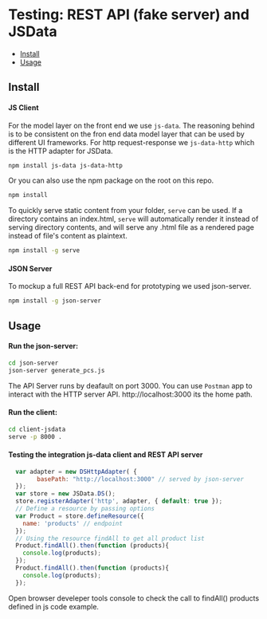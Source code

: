 # Testing: REST API (fake server) and JSData

- [Install](#install)
- [Usage](#usage)

## Install

#### JS Client
For the model layer on the front end we use `js-data`. The reasoning behind is to be consistent on the fron end data model layer that can be used by different UI frameworks. For http request-response we `js-data-http` which is the HTTP adapter for JSData.
```bash
npm install js-data js-data-http
```

Or you can also use the npm package on the root on this repo.
```bash
npm install
```

To quickly serve static content from your folder, `serve` can be used. If a directory contains an index.html, `serve` will automatically render it instead of serving directory contents, and will serve any .html file as a rendered page instead of file's content as plaintext.
```bash
npm install -g serve
```

#### JSON Server
To mockup a full REST API back-end for prototyping we used json-server.
```bash
npm install -g json-server
```

## Usage

#### Run the json-server:

```bash
cd json-server
json-server generate_pcs.js
```
The API Server runs by deafault on port 3000. You can use `Postman` app to interact with the HTTP server API.
http://localhost:3000 its the home path.

#### Run the client:

```bash
cd client-jsdata
serve -p 8000 .
```

#### Testing the integration js-data client and REST API server

```js
  var adapter = new DSHttpAdapter( {
        basePath: "http://localhost:3000" // served by json-server
  });
  var store = new JSData.DS();
  store.registerAdapter('http', adapter, { default: true });
  // Define a resource by passing options
  var Product = store.defineResource({
    name: 'products' // endpoint
  });
  // Using the resource findAll to get all product list
  Product.findAll().then(function (products){
    console.log(products);
  });
  Product.findAll().then(function (products){
    console.log(products);
  });
```
Open browser develeper tools console to check the call to findAll() products defined in js code example.

